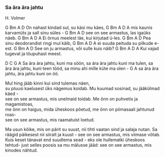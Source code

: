 ### Sa ära ära jahtu
H. Volmer

G          Bm               A          D
On nahast  kindad sul,   su käsi mu    käes,
G          Bm               A          D A
mis kaunis karvamüts     ja sall sinu  süles -
G          Bm               A          D
see on see armastus,    las igaüks     näeb.
G          Bm               A          D A
Ei õrnus   meelest läe, kui kirjutad   ü-les.
G          Bm               A          D
Pea sinu   deodorandist     ringi mul  käib,
G          Bm               A          D A
ei suuda   peituda       su pilkude    e-est.
G          Bm               A          D
See on ju  armastus,    või sulle kuis näib?
G          Bm               A          D A
Kui vajad  tugevat       ja tõupuhast  meest.

D       C          G         A
Sa ära  ära jahtu, kuni ma   söön,
sa ära  ära jahtu  kuni ma   tulen,
sa ära  ära jahtu, kuni teen tööd,
sa minu ahi mille  küte ma   olen -
G                                   A
sa ära ära jahtu, ära jahtu kuni on öö.

Mul hing jääb kinni kui sind tulemas näen,  
su pluusi kaelusest üks nägemus koidab.
Mu kuumad sosinad, su jääkülmad käed -  
see on see armastus, mis unelmaid toidab.
Me õnn on puhvetis ja magamistoas,     
me õnn on haigus, mida üheskoos põetud,
me õnn on piimasaali jahtunud roas-    
see on see armastus, mis raamatuist loetud.   

Ma usun kõike, mis on pärit su suust,
nii tihti vaatan sind ja salaja nutan.
Sa räägid päikesest nii siiralt ja kuust -
see on see armastus, mis viimase võtab.
Kuis keset tänavat end suudlema sead -
eks ole hullematki üheskoos tehtud-
just selles poosis sa mu mälusse jääd:
see on see armastus, mis kinodes nähtud.
